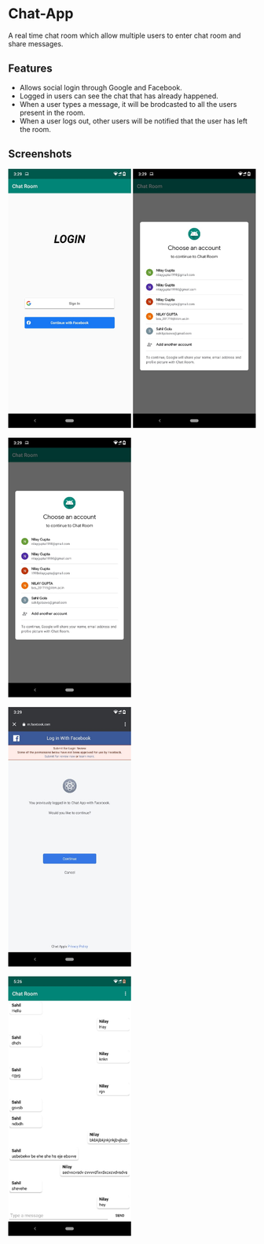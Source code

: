 # Chat-App
A real time chat room which allow multiple users to enter chat room and share messages.

## Features
 - Allows social login through Google and Facebook.
 - Logged in users can see the chat that has already happened.
 - When a user types a message, it will be brodcasted to all the users present in the room.
 - When a user logs out, other users will be notified that the user has left the room.
 
 
## Screenshots

<img src="Images/Login.jpeg" width="250" />  <img src="Images/Google Login.jpeg" width="250" /> <br/> <br/>
<img src="Images/Google Login.jpeg" width="250" /> <br/> <br/>
<img src="Images/Faceboob Login.jpeg" width="250" /> <br/> <br/>
<img src="Images/Messages.jpeg" width="250" /> <br/> <br/>
